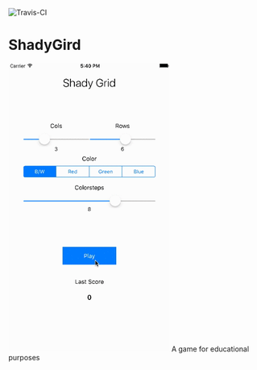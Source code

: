 ![Travis-CI](https://travis-ci.org/tonimoeckel/ShadyGird.svg?branch=master)
# ShadyGird

![Sample gif](gif/shadygrid.gif)
A game for educational purposes
